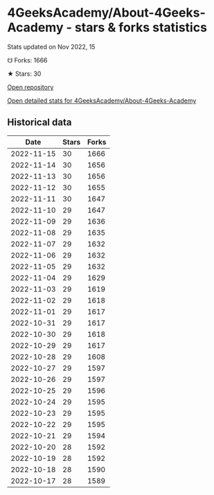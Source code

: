 # 4GeeksAcademy/About-4Geeks-Academy - stars & forks statistics

Stats updated on Nov 2022, 15

☋ Forks: 1666

★ Stars: 30

[Open repository](https://github.com/4GeeksAcademy/About-4Geeks-Academy)

[Open detailed stats for 4GeeksAcademy/About-4Geeks-Academy](https://reviewgithub.com/rep/4GeeksAcademy/About-4Geeks-Academy)

## Historical data
| Date | Stars | Forks |
|------|-------|-------|
| 2022-11-15 | 30 | 1666 | 
| 2022-11-14 | 30 | 1656 | 
| 2022-11-13 | 30 | 1656 | 
| 2022-11-12 | 30 | 1655 | 
| 2022-11-11 | 30 | 1647 | 
| 2022-11-10 | 29 | 1647 | 
| 2022-11-09 | 29 | 1636 | 
| 2022-11-08 | 29 | 1635 | 
| 2022-11-07 | 29 | 1632 | 
| 2022-11-06 | 29 | 1632 | 
| 2022-11-05 | 29 | 1632 | 
| 2022-11-04 | 29 | 1629 | 
| 2022-11-03 | 29 | 1619 | 
| 2022-11-02 | 29 | 1618 | 
| 2022-11-01 | 29 | 1617 | 
| 2022-10-31 | 29 | 1617 | 
| 2022-10-30 | 29 | 1618 | 
| 2022-10-29 | 29 | 1617 | 
| 2022-10-28 | 29 | 1608 | 
| 2022-10-27 | 29 | 1597 | 
| 2022-10-26 | 29 | 1597 | 
| 2022-10-25 | 29 | 1596 | 
| 2022-10-24 | 29 | 1595 | 
| 2022-10-23 | 29 | 1595 | 
| 2022-10-22 | 29 | 1595 | 
| 2022-10-21 | 29 | 1594 | 
| 2022-10-20 | 28 | 1592 | 
| 2022-10-19 | 28 | 1592 | 
| 2022-10-18 | 28 | 1590 | 
| 2022-10-17 | 28 | 1589 | 

